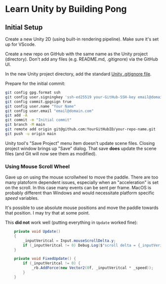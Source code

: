 # Learn Unity by Building Pong

## Initial Setup

Create a new Unity 2D (using built-in rendering pipeline). Make sure it's set up for VScode.

Create a new repo on GitHub with the same name as the Unity project (directory). Don't add any files (e.g. README.md, .gitignore) via the GitHub UI.

In the new Unity project directory, add the standard [Unity .gitignore file](https://github.com/github/gitignore/blob/main/Unity.gitignore).

Prepare for the initial commit:

```sh
git config gpg.format ssh
git config user.signingkey 'ssh-ed25519 your-GitHub-SSH-key email@domain.com'
git config commit.gpgsign true
git config user.name "Your Name"
git config user.email "email@domain.com"
git add -A
git commit -m "Initial commit"
git branch -M main
git remote add origin git@github.com:YourGitHubID/your-repo-name.git
git push -u origin main
```

Unity tool's "Save Project" menu item doesn't update scene files.
Closing project window brings up "Save" dialog. That save **does**
update the scene files (and Git will now see them as modified).

### Using Mouse Scroll Wheel
Gave up on using the mouse scrollwheel to move the paddle. There
are too many platoform dependent issues, especially when an
"acceleration" is set on the scroll. In this case many events
can be sent per frame. MacOS is probably different than Windows
and would necessitate platform specific _speed_ variables.

It's possible to use absolute mouse positions and move the
paddle towards that position. I may try that at some point.

This **did not** work well (putting everything in `Update`
worked fine):
```cs
    private void Update()
    {
        _inputVeritcal = Input.mouseScrollDelta.y;
        if (_inputVeritcal != 0) Debug.Log($"scroll delta = {_inputVeritcal}");
    }

    private void FixedUpdate() {
        if (_inputVeritcal != 0) {
            _rb.AddForce(new Vector2(0f, _inputVeritcal * _speed));
        }
    }
```